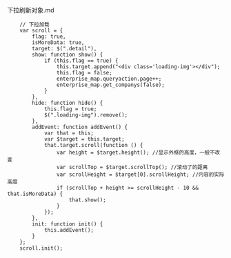 下拉刷新对象.md

		// 下拉加载
		var scroll = {
			flag: true,
			isMoreData: true,
			target: $(".detail"),
			show: function show() {
				if (this.flag == true) {
					this.target.append("<div class='loading-img'></div");
					this.flag = false;
					enterprise_map.queryaction.page++;
					enterprise_map.get_companys(false);
				}
			},
			hide: function hide() {
				this.flag = true;
				$(".loading-img").remove();				
			},
			addEvent: function addEvent() {
				var that = this;
				var $target = this.target;
				that.target.scroll(function () {
					var height = $target.height(); //显示外框的高度，一般不改变
					var scrollTop = $target.scrollTop(); //滚动了的距离
					var scrollHeight = $target[0].scrollHeight; //内容的实际高度
					if (scrollTop + height >= scrollHeight - 10 && that.isMoreData) {
						that.show();
					}
				});
			},
			init: function init() {
				this.addEvent();
			}
		};
		scroll.init();